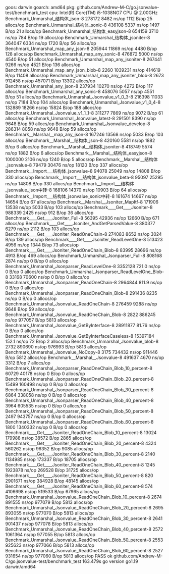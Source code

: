 goos: darwin
goarch: amd64
pkg: github.com/Andrew-M-C/go.jsonvalue-test/benchmark_test
cpu: Intel(R) Core(TM) i5-1038NG7 CPU @ 2.00GHz
Benchmark_Unmarshal_结构体_json-8                                  	  278172	      8482 ns/op	    1112 B/op	      25 allocs/op
Benchmark_Unmarshal_结构体_sonic-8                                 	  436108	      5337 ns/op	    1497 B/op	      21 allocs/op
Benchmark_Unmarshal_结构体_easyjson-8                              	  654159	      3710 ns/op	     784 B/op	      19 allocs/op
Benchmark_Unmarshal_结构体_jsoniter-8                              	  364047	      6334 ns/op	    1720 B/op	      56 allocs/op
Benchmark_Unmarshal_map_any_json-8                              	  205944	     11869 ns/op	    4480 B/op	     128 allocs/op
Benchmark_Unmarshal_map_any_sonic-8                             	  476872	      5000 ns/op	    4540 B/op	      51 allocs/op
Benchmark_Unmarshal_map_any_jsoniter-8                          	  267441	      9266 ns/op	    4521 B/op	     136 allocs/op
Benchmark_Unmarshal_map_any_json_blob-8                         	    2260	   1039231 ns/op	  414619 B/op	   11408 allocs/op
Benchmark_Unmarshal_map_any_jsoniter_blob-8                     	    2673	    912458 ns/op	  457071 B/op	   13302 allocs/op
Benchmark_Unmarshal_any_json-8                                  	  237934	     10270 ns/op	    4272 B/op	     117 allocs/op
Benchmark_Unmarshal_any_sonic-8                                 	  458076	      5057 ns/op	    4551 B/op	      51 allocs/op
Benchmark_Unmarshal_Jsonvalue_v1_0_3-8                          	  216398	     11033 ns/op	    7184 B/op	     104 allocs/op
Benchmark_Unmarshal_Jsonvalue_v1_0_4-8                          	  132889	     18266 ns/op	   15824 B/op	     188 allocs/op
Benchmark_Unmarshal_Jsonvalue_v1_1_1-8                          	  311277	      7869 ns/op	    9072 B/op	      61 allocs/op
Benchmark_Unmarshal_Jsonvalue_latest-8                          	  291501	      8390 ns/op	    9648 B/op	      59 allocs/op
Benchmark_Unmarshal_Jsonvalue_develop-8                         	  286314	      8058 ns/op	    9648 B/op	      59 allocs/op
Benchmark__Marshal__map_any_json-8                              	  167246	     13568 ns/op	    5033 B/op	     103 allocs/op
Benchmark__Marshal__结构体_json-8                                  	  420160	      5581 ns/op	    1882 B/op	       6 allocs/op
Benchmark__Marshal__结构体_jsoniter-8                              	  418749	      5574 ns/op	    1882 B/op	       6 allocs/op
Benchmark__Marshal__结构体_easyjson-8                              	 1000000	      2106 ns/op	    1240 B/op	       5 allocs/op
Benchmark__Marshal__结构体_jsonvalue-8                             	   79479	     30476 ns/op	   18120 B/op	     337 allocs/op
Benchmark__Import___结构体_jsonvalue-8                             	   94078	     25049 ns/op	   14808 B/op	     330 allocs/op
Benchmark__Import___结构体_jsonvalue_beta-8                        	   95097	     25295 ns/op	   14808 B/op	     330 allocs/op
Benchmark__Import___结构体_jsonvalue_json中转-8                      	  168106	     14370 ns/op	   10903 B/op	      64 allocs/op
Benchmark__Import___结构体_jsonvalue_sonic中转-8                     	  161674	     14667 ns/op	   14654 B/op	      67 allocs/op
Benchmark__Marshal__Jsoniter_MapItf-8                           	  171906	     13538 ns/op	    5033 B/op	     103 allocs/op
Benchmark____Get____Jsoniter-8                                  	  988339	      2425 ns/op	     912 B/op	      36 allocs/op
Benchmark____Get____Jsoniter_Full-8                             	   56395	     42936 ns/op	   12660 B/op	     671 allocs/op
Benchmark____Get____Jsoniter_AndGetParsedValue-8                	  380377	      6279 ns/op	    2112 B/op	     103 allocs/op
Benchmark____Get____Jsoniter_ReadOneChain-8                     	  274083	      8652 ns/op	    3024 B/op	     139 allocs/op
Benchmark____Get____Jsoniter_ReadLevelOne-8                     	  513423	      4956 ns/op	    1344 B/op	      73 allocs/op
Benchmark____Get____Jsoniter_ReadOneChain_Blob-8                	   83995	     28696 ns/op	    4913 B/op	     469 allocs/op
Benchmark_Unmarshal_Jsonparser_Full-8                           	  808168	      2874 ns/op	       0 B/op	       0 allocs/op
Benchmark_Unmarshal_Jsonparser_ReadLevelOne-8                   	 3352128	       721.0 ns/op	       0 B/op	       0 allocs/op
Benchmark_Unmarshal_Jsonparser_ReadLevelOne_Blob-8              	   33168	     70600 ns/op	       0 B/op	       0 allocs/op
Benchmark_Unmarshal_Jsonparser_ReadOneChain-8                   	 2964844	       811.9 ns/op	       0 B/op	       0 allocs/op
Benchmark_Unmarshal_Jsonparser_ReadOneChain_Blob-8              	  291436	      8235 ns/op	       0 B/op	       0 allocs/op
Benchmark_Unmarshal_Jsonvalue_ReadOneChain-8                    	  276459	      9288 ns/op	    9648 B/op	      59 allocs/op
Benchmark_Unmarshal_Jsonvalue_ReadOneChain_Blob-8               	    2822	    886245 ns/op	  977057 B/op	    5813 allocs/op
Benchmark_Unmarshal_Jsonvalue_GetByInterface-8                  	28911877	        81.76 ns/op	       0 B/op	       0 allocs/op
Benchmark_Unmarshal_Jsonvalue_GetByInterfaceCaseless-8          	15397184	       152.1 ns/op	      72 B/op	       2 allocs/op
Benchmark_Unmarshal_Jsonvalue_blob-8                            	    2732	    890690 ns/op	  976993 B/op	    5813 allocs/op
Benchmark_Unmarshal_Jsonvalue_NoCopy-8                          	    3175	    734432 ns/op	  911446 B/op	    5812 allocs/op
Benchmark__Marshal__Jsonvalue-8                                 	  491637	      4670 ns/op	    3312 B/op	       7 allocs/op
Benchmark_Unmarshal_Jsonparser_ReadOneChain_Blob_10_percent-8   	   60729	     40178 ns/op	       0 B/op	       0 allocs/op
Benchmark_Unmarshal_Jsonparser_ReadOneChain_Blob_20_percent-8   	   15499	    160498 ns/op	       0 B/op	       0 allocs/op
Benchmark_Unmarshal_Jsonparser_ReadOneChain_Blob_30_percent-8   	    6864	    338058 ns/op	       0 B/op	       0 allocs/op
Benchmark_Unmarshal_Jsonparser_ReadOneChain_Blob_40_percent-8   	    3964	    605535 ns/op	       0 B/op	       0 allocs/op
Benchmark_Unmarshal_Jsonparser_ReadOneChain_Blob_50_percent-8   	    2497	    943757 ns/op	       0 B/op	       0 allocs/op
Benchmark_Unmarshal_Jsonparser_ReadOneChain_Blob_60_percent-8   	    1800	   1340332 ns/op	       0 B/op	       0 allocs/op
Benchmark____Get____Jsoniter_ReadOneChain_Blob_10_percent-8     	   13024	    179988 ns/op	   38572 B/op	    2865 allocs/op
Benchmark____Get____Jsoniter_ReadOneChain_Blob_20_percent-8     	    4324	    560262 ns/op	   96352 B/op	    9085 allocs/op
Benchmark____Get____Jsoniter_ReadOneChain_Blob_30_percent-8     	    2140	   1134985 ns/op	  173337 B/op	   18705 allocs/op
Benchmark____Get____Jsoniter_ReadOneChain_Blob_40_percent-8     	    1245	   1923878 ns/op	  269528 B/op	   31725 allocs/op
Benchmark____Get____Jsoniter_ReadOneChain_Blob_50_percent-8     	     820	   2901671 ns/op	  384928 B/op	   48145 allocs/op
Benchmark____Get____Jsoniter_ReadOneChain_Blob_60_percent-8     	     574	   4106698 ns/op	  519533 B/op	   67965 allocs/op
Benchmark_Unmarshal_Jsonvalue_ReadOneChain_Blob_10_percent-8    	    2674	    891555 ns/op	  977079 B/op	    5813 allocs/op
Benchmark_Unmarshal_Jsonvalue_ReadOneChain_Blob_20_percent-8    	    2695	    893055 ns/op	  977070 B/op	    5813 allocs/op
Benchmark_Unmarshal_Jsonvalue_ReadOneChain_Blob_30_percent-8    	    2641	    901437 ns/op	  977078 B/op	    5813 allocs/op
Benchmark_Unmarshal_Jsonvalue_ReadOneChain_Blob_40_percent-8    	    2572	   1061364 ns/op	  977055 B/op	    5813 allocs/op
Benchmark_Unmarshal_Jsonvalue_ReadOneChain_Blob_50_percent-8    	    2553	    925623 ns/op	  977066 B/op	    5813 allocs/op
Benchmark_Unmarshal_Jsonvalue_ReadOneChain_Blob_60_percent-8    	    2527	    931654 ns/op	  977060 B/op	    5813 allocs/op
PASS
ok  	github.com/Andrew-M-C/go.jsonvalue-test/benchmark_test	163.479s
go version go1.19 darwin/amd64

```
